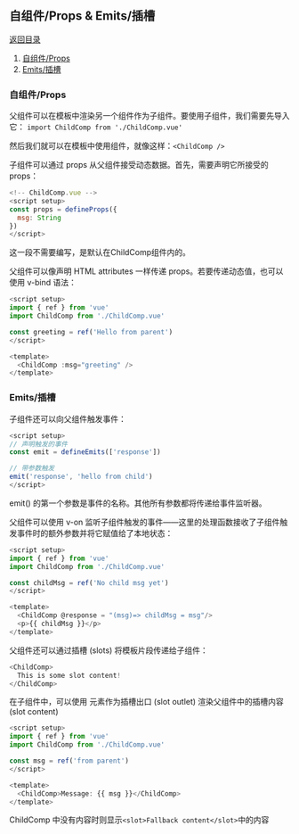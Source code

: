 ## 自组件/Props & Emits/插槽

[返回目录](./vue教程.md)

1. [自组件/Props](#table11)
2. [Emits/插槽](#table2)

### <a id= "table1">自组件/Props</a>

父组件可以在模板中渲染另一个组件作为子组件。要使用子组件，我们需要先导入它：
`import ChildComp from './ChildComp.vue'`

然后我们就可以在模板中使用组件，就像这样：`<ChildComp />`

子组件可以通过 props 从父组件接受动态数据。首先，需要声明它所接受的 props：
```js
<!-- ChildComp.vue -->
<script setup>
const props = defineProps({
  msg: String
})
</script>
```
这一段不需要编写，是默认在ChildComp组件内的。

父组件可以像声明 HTML attributes 一样传递 props。若要传递动态值，也可以使用 v-bind 语法：
```js
<script setup>
import { ref } from 'vue'
import ChildComp from './ChildComp.vue'

const greeting = ref('Hello from parent')
</script>

<template>
  <ChildComp :msg="greeting" />
</template>
```

### <a id= "table2">Emits/插槽</a>

子组件还可以向父组件触发事件：
```js
<script setup>
// 声明触发的事件
const emit = defineEmits(['response'])

// 带参数触发
emit('response', 'hello from child')
</script>
```
emit() 的第一个参数是事件的名称。其他所有参数都将传递给事件监听器。

父组件可以使用 v-on 监听子组件触发的事件——这里的处理函数接收了子组件触发事件时的额外参数并将它赋值给了本地状态：
```js
<script setup>
import { ref } from 'vue'
import ChildComp from './ChildComp.vue'

const childMsg = ref('No child msg yet')
</script>

<template>
  <ChildComp @response = "(msg)=> childMsg = msg"/>
  <p>{{ childMsg }}</p>
</template>
```

父组件还可以通过插槽 (slots) 将模板片段传递给子组件：
```js 
<ChildComp>
  This is some slot content!
</ChildComp>
```
在子组件中，可以使用 <slot> 元素作为插槽出口 (slot outlet) 渲染父组件中的插槽内容 (slot content)

```js
<script setup>
import { ref } from 'vue'
import ChildComp from './ChildComp.vue'

const msg = ref('from parent')
</script>

<template>
  <ChildComp>Message: {{ msg }}</ChildComp>
</template>
```
ChildComp 中没有内容时则显示`<slot>Fallback content</slot>`中的内容